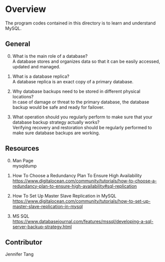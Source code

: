 # Overview #
The program codes contained in this directory is to learn and understand MySQL.  

## General ##
0. What is the main role of a database?  
A database stores and organizes data so that it can be easily accessed, updated and managed.  

1. What is a database replica?  
A database replica is an exact copy of a primary database.  

2. Why database backups need to be stored in different physical locations?  
In case of damage or threat to the primary database, the database backup would be safe and ready for failover.  

3. What operation should you regularly perform to make sure that your database backup strategy actually works?  
Verifying recovery and restoration should be regularly performed to make sure database backups are working.  

## Resources ##
0. Man Page  
mysqldump  

1. How To Choose a Redundancy Plan To Ensure High Availability  
https://www.digitalocean.com/community/tutorials/how-to-choose-a-redundancy-plan-to-ensure-high-availability#sql-replication  


2. How To Set Up Master Slave Replication in MySQL  
https://www.digitalocean.com/community/tutorials/how-to-set-up-master-slave-replication-in-mysql  

3. MS SQL  
https://www.databasejournal.com/features/mssql/developing-a-sql-server-backup-strategy.html  

## Contributor ##
Jennifer Tang  
